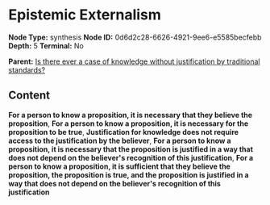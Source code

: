 # Epistemic Externalism

**Node Type:** synthesis
**Node ID:** 0d6d2c28-6626-4921-9ee6-e5585becfebb
**Depth:** 5
**Terminal:** No

**Parent:** [Is there ever a case of knowledge without justification by traditional standards?](is-there-ever-a-case-of-knowledge-without-justification-by-traditional-standards-antithesis-60f54887-c1c2-488f-b67c-48143d5ae5b0.md)

## Content

**For a person to know a proposition, it is necessary that they believe the proposition**, **For a person to know a proposition, it is necessary for the proposition to be true**, **Justification for knowledge does not require access to the justification by the believer**, **For a person to know a proposition, it is necessary that the proposition is justified in a way that does not depend on the believer's recognition of this justification**, **For a person to know a proposition, it is sufficient that they believe the proposition, the proposition is true, and the proposition is justified in a way that does not depend on the believer's recognition of this justification**
